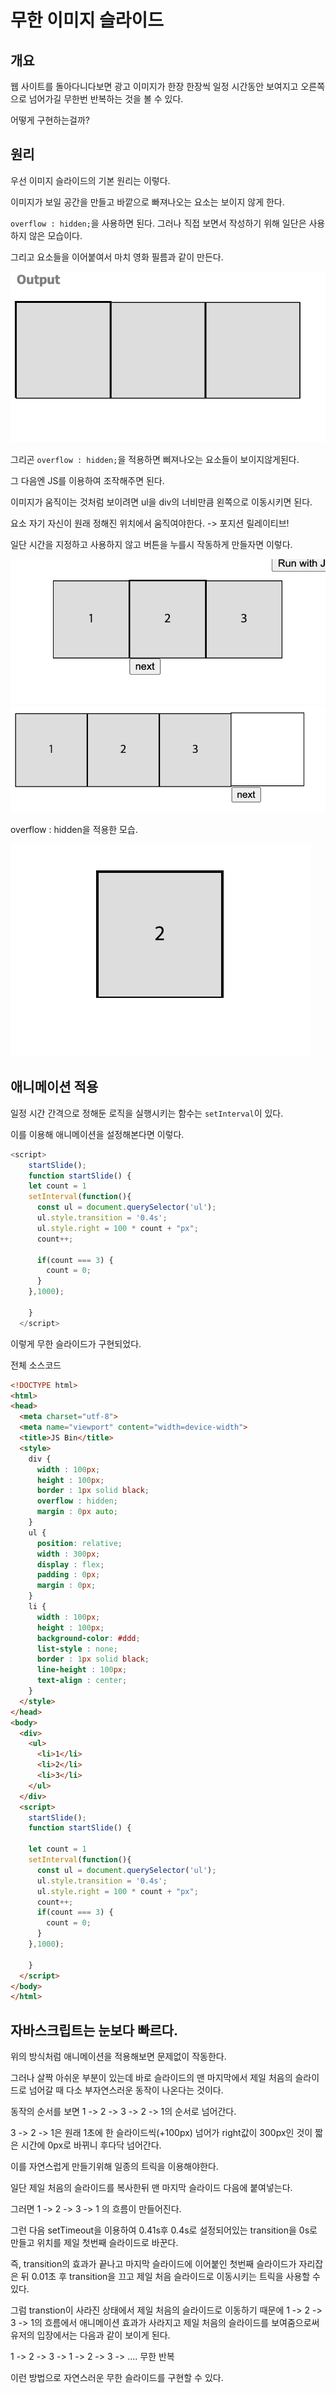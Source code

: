 # 무한 이미지 슬라이드

## 개요

웹 사이트를 돌아다니다보면 광고 이미지가 한장 한장씩 일정 시간동안 보여지고 오른쪽으로 넘어가길 무한번 반복하는 것을 볼 수 있다.

어떻게 구현하는걸까?

## 원리

우선 이미지 슬라이드의 기본 원리는 이렇다.

이미지가 보일 공간을 만들고 바깥으로 빠져나오는 요소는 보이지 않게 한다.

`overflow : hidden;`을 사용하면 된다. 그러나 직접 보면서 작성하기 위해 일단은 사용하지 않은 모습이다.

그리고 요소들을 이어붙여서 마치 영화 필름과 같이 만든다.

![이미지 이름](../스크린샷%202024-04-16%20시간:%2022.23.08.png)

그리곤 `overflow : hidden;`을 적용하면 삐져나오는 요소들이 보이지않게된다.

그 다음엔 JS를 이용하여 조작해주면 된다.

이미지가 움직이는 것처럼 보이려면 ul을 div의 너비만큼 왼쪽으로 이동시키면 된다.

요소 자기 자신이 원래 정해진 위치에서 움직여야한다. -> 포지션 릴레이티브!

일단 시간을 지정하고 사용하지 않고 버튼을 누를시 작동하게 만들자면 이렇다.

![이미지 이름](../스크린샷%202024-04-16%20시간:%2022.41.56.png)
![이미지 이름](../스크린샷%202024-04-16%20시간:%2022.42.07.png)

overflow : hidden을 적용한 모습.

![이미지 이름](../스크린샷%202024-04-16%20시간:%2022.43.27.png)

## 애니메이션 적용

일정 시간 간격으로 정해둔 로직을 실행시키는 함수는 `setInterval`이 있다.

이를 이용해 애니메이션을 설정해본다면 이렇다.

```js
<script>
    startSlide();
    function startSlide() {
    let count = 1
    setInterval(function(){
      const ul = document.querySelector('ul');
      ul.style.transition = '0.4s';
      ul.style.right = 100 * count + "px";
      count++;

      if(count === 3) {
        count = 0;
      }
    },1000);
 
    }   
  </script>
```
이렇게 무한 슬라이드가 구현되었다.

전체 소스코드
```html
<!DOCTYPE html>
<html>
<head>
  <meta charset="utf-8">
  <meta name="viewport" content="width=device-width">
  <title>JS Bin</title>
  <style>
    div {
      width : 100px;
      height : 100px;
      border : 1px solid black;
      overflow : hidden;   
      margin : 0px auto;
    }
    ul {
      position: relative;
      width : 300px;
      display : flex;
      padding : 0px;
      margin : 0px;
    }
    li {
      width : 100px;
      height : 100px;
      background-color: #ddd;
      list-style : none;
      border : 1px solid black;
      line-height : 100px;
      text-align : center;
    }
  </style>
</head>
<body>
  <div>
    <ul>
      <li>1</li>
      <li>2</li>
      <li>3</li>
    </ul>
  </div>
  <script>
    startSlide();
    function startSlide() {

    let count = 1
    setInterval(function(){
      const ul = document.querySelector('ul');
      ul.style.transition = '0.4s';
      ul.style.right = 100 * count + "px";
      count++;
      if(count === 3) {
        count = 0;
      }
    },1000);
 
    }   
  </script>
</body>
</html>
```

## 자바스크립트는 눈보다 빠르다.

위의 방식처럼 애니메이션을 적용해보면 문제없이 작동한다.

그러나 살짝 아쉬운 부분이 있는데 바로 슬라이드의 맨 마지막에서 제일 처음의 슬라이드로 넘어갈 때 다소 부자연스러운 동작이 나온다는 것이다.

동작의 순서를 보면 1 -> 2 -> 3 -> 2 -> 1의 순서로 넘어간다.

3 -> 2 -> 1은 원래 1초에 한 슬라이드씩(+100px) 넘어가 right값이 300px인 것이 짧은 시간에 0px로 바뀌니 후다닥 넘어간다.

이를 자연스럽게 만들기위해 일종의 트릭을 이용해야한다.

일단 제일 처음의 슬라이드를 복사한뒤 맨 마지막 슬라이드 다음에 붙여넣는다.

그러면 1 -> 2 -> 3 -> 1 의 흐름이 만들어진다. 

그런 다음 setTimeout을 이용하여 0.41s후 0.4s로 설정되어있는 transition을 0s로 만들고 위치를 제일 첫번째 슬라이드로 바꾼다.

 즉, transition의 효과가 끝나고 마지막 슬라이드에 이어붙인 첫번째 슬라이드가 자리잡은 뒤 0.01초 후 transition을 끄고 제일 처음 슬라이드로 이동시키는 트릭을 사용할 수 있다.

그럼 transtion이 사라진 상태에서 제일 처음의 슬라이드로 이동하기 때문에
 1 -> 2 -> 3 -> 1의 흐름에서 애니메이션 효과가 사라지고 제일 처음의 슬라이드를 보여줌으로써 유저의 입장에서는 다음과 같이 보이게 된다.

1 -> 2 -> 3 -> 1 -> 2 -> 3 -> .... 무한 반복

이런 방법으로 자연스러운 무한 슬라이드를 구현할 수 있다.
